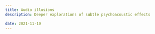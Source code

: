 ```yaml
---
title: Audio illusions
description: Deeper explorations of subtle psychoacoustic effects

date: 2021-11-10
---
```

<youtube-embed video="Sn07AMCfaAI" />

<youtube-embed video="OiW8gzBGz1A" />

<youtube-embed video="fBMli2YAR8k" />

<youtube-embed video="TVsMiSrlSSc" />

<youtube-embed video="WMHyYCk7OqE" />

<youtube-embed video="YQNsCg4z6L8" />
